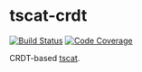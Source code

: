 # tscat-crdt

[![Build Status](https://github.com/davidbrochart/tscat-crdt/workflows/test/badge.svg)](https://github.com/davidbrochart/tscat-crdt/actions)
[![Code Coverage](https://img.shields.io/badge/coverage-100%25-green)](https://img.shields.io/badge/coverage-100%25-green)

CRDT-based [tscat](https://github.com/SciQLop/tscat).
